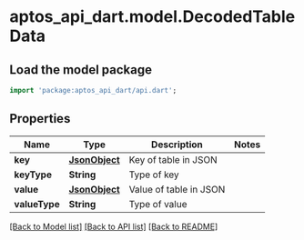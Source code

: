 # aptos_api_dart.model.DecodedTableData

## Load the model package
```dart
import 'package:aptos_api_dart/api.dart';
```

## Properties
Name | Type | Description | Notes
------------ | ------------- | ------------- | -------------
**key** | [**JsonObject**](.md) | Key of table in JSON | 
**keyType** | **String** | Type of key | 
**value** | [**JsonObject**](.md) | Value of table in JSON | 
**valueType** | **String** | Type of value | 

[[Back to Model list]](../README.md#documentation-for-models) [[Back to API list]](../README.md#documentation-for-api-endpoints) [[Back to README]](../README.md)


